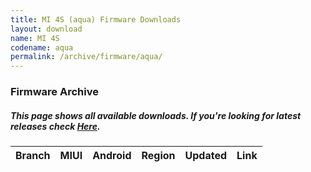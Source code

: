 ```yaml
---
title: MI 4S (aqua) Firmware Downloads
layout: download
name: MI 4S
codename: aqua
permalink: /archive/firmware/aqua/
---
```


### Firmware Archive
##### This page shows all available downloads. If you're looking for latest releases check [Here](/firmware/aqua/).

<div class="table-responsive-md" id="table-wrapper">
<table id="firmware" class="compact table table-striped table-hover table-sm">
    <thead class="thead-dark">
        <tr>
            <th>Branch</th>
            <th>MIUI</th>
            <th>Android</th>
            <th>Region</th>
            <th>Updated</th>
            <th>Link</th>
        </tr>
    </thead>
    <script>loadFirmwareDownloads('aqua', 'full')</script>
</table>
</div>
